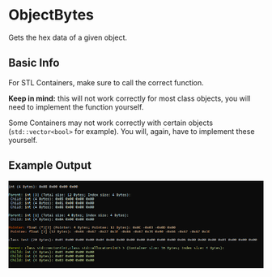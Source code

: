 # ObjectBytes
Gets the hex data of a given object.

Basic Info
----------
For STL Containers, make sure to call the correct function.

**Keep in mind:** this will not work correctly for most class objects, you will need to implement the function yourself.

Some Containers may not work correctly with certain objects (``std::vector<bool>`` for example). You will, again, have to implement these yourself.

Example Output
----------
![alt text](https://github.com/8ightfold/ObjectBytes/blob/main/bytesexample.PNG?raw=true)
